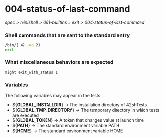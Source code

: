# 004-status-of-last-command

*spec > minishell > 001-builtins > exit > 004-status-of-last-command*

### Shell commands that are sent to the standard entry

```bash
/bin/[ 42 -eq 21
exit

```

### What miscellaneous behaviors are expected

```bash
might exit_with_status 1
```

### Variables

The following variables may appear in the tests:

* ${**GLOBAL_INSTALLDIR**} -> The installation directory of 42shTests
* ${**GLOBAL_TMP_DIRECTORY**} -> The temporary directory in which tests are executed
* ${**GLOBAL_TOKEN**} -> A token that changes value at launch time
* ${**PATH**} -> The standard environment variable PATH
* ${**HOME**} -> The standard environment variable HOME
